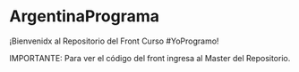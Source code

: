 # ArgentinaPrograma
¡Bienvenidx al Repositorio del Front Curso #YoProgramo!

IMPORTANTE: Para ver el código del front ingresa al Master del Repositorio.


